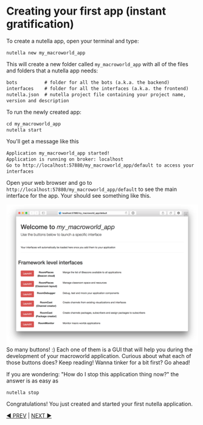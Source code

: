 # Creating your first app (instant gratification)

To create a nutella app, open your terminal and type:
```
nutella new my_macroworld_app
```
This will create a new folder called `my_macroworld_app` with all of the files and folders that a nutella app needs:

```
bots          # folder for all the bots (a.k.a. the backend)
interfaces    # folder for all the interfaces (a.k.a. the frontend)
nutella.json  # nutella project file containing your project name, version and description
```
To run the newly created app:

```
cd my_macroworld_app
nutella start
```
You'll get a message like this
```
Application my_macroworld_app started!
Application is running on broker: localhost
Go to http://localhost:57880/my_macroworld_app/default to access your interfaces
```

Open your web browser and go to `http://localhost:57880/my_macroworld_app/default` to see the main interface for the app. Your should see something like this.

<img src="images/main_interface.png">
So many buttons! :) Each one of them is a GUI that will help you during the development of your macroworld application. Curious about what each of those buttons does? Keep reading! Wanna tinker for a bit first? Go ahead!

If you are wondering: "How do I stop this application thing now?" the answer is as easy as 
```
nutella stop
``` 

Congratulations! You just created and started your first nutella application. 


[:arrow_backward: PREV](index.md) | [NEXT :arrow_forward:](tutorial_2.md)
